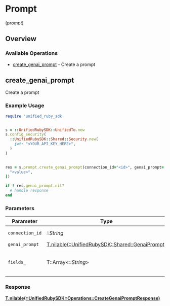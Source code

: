 # Prompt
(*prompt*)

## Overview

### Available Operations

* [create_genai_prompt](#create_genai_prompt) - Create a prompt

## create_genai_prompt

Create a prompt

### Example Usage

```ruby
require 'unified_ruby_sdk'


s = ::UnifiedRubySDK::UnifiedTo.new
s.config_security(
  ::UnifiedRubySDK::Shared::Security.new(
    jwt: "<YOUR_API_KEY_HERE>",
  )
)

    
res = s.prompt.create_genai_prompt(connection_id="<id>", genai_prompt=::UnifiedRubySDK::Shared::GenaiPrompt.new(), fields_=[
  "<value>",
])

if ! res.genai_prompt.nil?
  # handle response
end

```

### Parameters

| Parameter                                                                              | Type                                                                                   | Required                                                                               | Description                                                                            |
| -------------------------------------------------------------------------------------- | -------------------------------------------------------------------------------------- | -------------------------------------------------------------------------------------- | -------------------------------------------------------------------------------------- |
| `connection_id`                                                                        | *::String*                                                                             | :heavy_check_mark:                                                                     | ID of the connection                                                                   |
| `genai_prompt`                                                                         | [T.nilable(::UnifiedRubySDK::Shared::GenaiPrompt)](../../models/shared/genaiprompt.md) | :heavy_minus_sign:                                                                     | N/A                                                                                    |
| `fields_`                                                                              | T::Array<*::String*>                                                                   | :heavy_minus_sign:                                                                     | Comma-delimited fields to return                                                       |

### Response

**[T.nilable(::UnifiedRubySDK::Operations::CreateGenaiPromptResponse)](../../models/operations/creategenaipromptresponse.md)**

